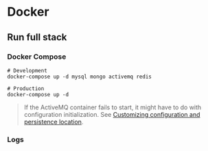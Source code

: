 # Docker

## Run full stack

### Docker Compose
```
# Development
docker-compose up -d mysql mongo activemq redis

# Production
docker-compose up -d
```
> If the ActiveMQ container fails to start, it might have to do with configuration initialization. See [Customizing configuration and persistence location](https://github.com/rmohr/docker-activemq#customizing-configuration-and-persistence-location).

### Logs
